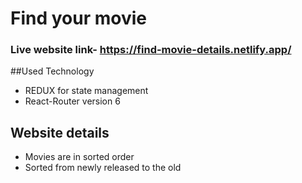 # Find your movie
### Live website link- https://find-movie-details.netlify.app/

##Used Technology

- REDUX for state management
- React-Router version 6

## Website details

- Movies are in sorted order
- Sorted from newly released to the old
